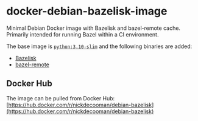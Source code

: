 # docker-debian-bazelisk-image
Minimal Debian Docker image with Bazelisk and bazel-remote cache. Primarily intended for running Bazel within a CI environment. 

The base image is [`python:3.10-slim`](https://hub.docker.com/_/python) and the following binaries are added:

* [Bazelisk](https://github.com/bazelbuild/bazelisk)
* [bazel-remote](https://github.com/buchgr/bazel-remote)

## Docker Hub

The image can be pulled from Docker Hub: [https://hub.docker.com/r/nickdecooman/debian-bazelisk](https://hub.docker.com/r/nickdecooman/debian-bazelisk)
